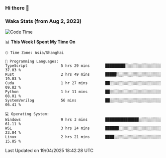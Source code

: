 ### Hi there 👋

### Waka Stats (from Aug 2, 2023)

<!--START_SECTION:waka-->
![Code Time](http://img.shields.io/badge/Code%20Time-781%20hrs%2045%20mins-blue)

📊 **This Week I Spent My Time On** 

```text
🕑︎ Time Zone: Asia/Shanghai

💬 Programming Languages: 
TypeScript               5 hrs 29 mins       █████████░░░░░░░░░░░░░░░░   37.03 % 
Rust                     2 hrs 49 mins       █████░░░░░░░░░░░░░░░░░░░░   19.03 % 
Cuda                     1 hr 27 mins        ██░░░░░░░░░░░░░░░░░░░░░░░   09.82 % 
Python                   1 hr 11 mins        ██░░░░░░░░░░░░░░░░░░░░░░░   08.01 % 
SystemVerilog            56 mins             ██░░░░░░░░░░░░░░░░░░░░░░░   06.41 % 

💻 Operating System: 
Windows                  9 hrs 3 mins        ███████████████░░░░░░░░░░   61.11 % 
WSL                      3 hrs 24 mins       ██████░░░░░░░░░░░░░░░░░░░   23.04 % 
Linux                    2 hrs 21 mins       ████░░░░░░░░░░░░░░░░░░░░░   15.85 % 
```


 Last Updated on 19/04/2025 18:42:28 UTC
<!--END_SECTION:waka-->

